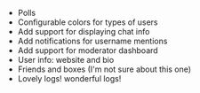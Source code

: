  * Polls
 * Configurable colors for types of users
 * Add support for displaying chat info
 * Add notifications for username mentions
 * Add support for moderator dashboard
 * User info: website and bio
 * Friends and boxes (I'm not sure about this one)
 * Lovely logs! wonderful logs!
